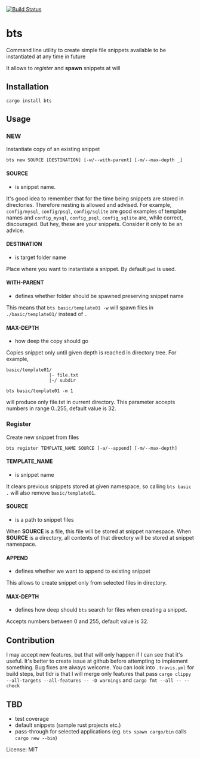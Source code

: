 [![Build Status](https://travis-ci.org/luke-biel/bts.svg?branch=master)](https://travis-ci.org/luke-biel/bts)

# bts

Command line utility to create simple file snippets available to be instantiated at any time in future

It allows to *register* and **spawn** snippets at will

## Installation
`cargo install bts`

## Usage
### NEW
Instantiate copy of an existing snippet

`bts new SOURCE [DESTINATION] [-w/--with-parent] [-m/--max-depth _]`

#### **SOURCE**
- is snippet name.

It's good idea to remember that for the time being snippets are stored in directories.
Therefore nesting is allowed and advised.
For example,
`config/mysql`, `config/psql`, `config/sqlite` are good examples of template names
and
`config_mysql`, `config_psql`, `config_sqlite` are, while correct, discouraged.
But hey, these are your snippets. Consider it only to be an advice.

#### **DESTINATION**
- is target folder name

Place where you want to instantiate a snippet. By default `pwd` is used.

#### **WITH-PARENT**
- defines whether folder should be spawned preserving snippet name

This means that `bts basic/template01 -w` will spawn files in `./basic/template01/` instead of `.`

#### **MAX-DEPTH**
- how deep the copy should go

Copies snippet only until given depth is reached in directory tree.
For example,
```
basic/template01/
                |- file.txt
                |-/ subdir

bts basic/template01 -m 1
```
will produce only file.txt in current directory.
This parameter accepts numbers in range 0..255, default value is 32.

### Register
Create new snippet from files

`bts register TEMPLATE_NAME SOURCE [-a/--append] [-m/--max-depth]`

#### **TEMPLATE_NAME**
- is snippet name

It clears previous snippets stored at given namespace, so calling `bts basic .` will also remove `basic/template01`.

#### **SOURCE**
- is a path to snippet files

When **SOURCE** is a file, this file will be stored at snippet namespace.
When **SOURCE** is a directory, all contents of that directory will be stored at snippet namespace.

#### **APPEND**
- defines whether we want to append to existing snippet

This allows to create snippet only from selected files in directory.

#### **MAX-DEPTH**
- defines how deep should `bts` search for files when creating a snippet.

Accepts numbers between 0 and 255, default value is 32.

## Contribution
I may accept new features, but that will only happen if I can see that it's useful.
It's better to create issue at github before attempting to implement something.
Bug fixes are always welcome.
You can look into `.travis.yml` for build steps, but tldr is that I will merge only features that pass
`cargo clippy --all-targets --all-features -- -D warnings`
and
`cargo fmt --all -- --check`

## TBD
* test coverage
* default snippets (sample rust projects etc.)
* pass-through for selected applications (eg. `bts spawn cargo/bin` calls `cargo new --bin`)

License: MIT

